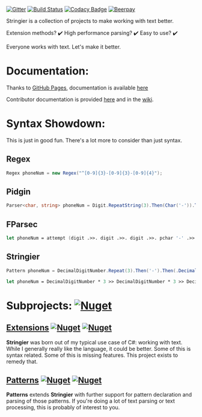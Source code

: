 ﻿[![Gitter](https://badges.gitter.im/Stringier/community.svg)](https://gitter.im/Stringier/community?utm_source=badge&utm_medium=badge&utm_campaign=pr-badge)
[![Build Status](https://dev.azure.com/p-kell/Stringier/_apis/build/status/Entomy.Stringier?branchName=master)](https://dev.azure.com/p-kell/Stringier/_build/latest?definitionId=2&branchName=master)
[![Codacy Badge](https://api.codacy.com/project/badge/Grade/02ab838da67f4c929ef985b3f7d8a732)](https://www.codacy.com/app/Entomy/Stringier?utm_source=github.com&amp;utm_medium=referral&amp;utm_content=Entomy/Stringier&amp;utm_campaign=Badge_Grade)
[![Beerpay](https://img.shields.io/beerpay/Entomy/Stringier.svg)](https://beerpay.io/Entomy/Stringier)

Stringier is a collection of projects to make working with text better.

Extension methods? ✔️ High performance parsing? ✔️ Easy to use? ✔️

Everyone works with text. Let's make it better.

# Documentation:

Thanks to [GitHub Pages](https://pages.github.com/), documentation is available [here](https://entomy.github.io/Stringier/)

Contributor documentation is provided [here](https://github.com/Entomy/Stringier/blob/master/CONTRIBUTING.md) and in the [wiki](https://github.com/Entomy/Stringier/wiki).

# Syntax Showdown:

This is just in good fun. There's a lot more to consider than just syntax.

## Regex

~~~~ csharp
Regex phoneNum = new Regex("^[0-9]{3}-[0-9]{3}-[0-9]{4}");
~~~~

## Pidgin

~~~~ csharp
Parser<char, string> phoneNum = Digit.RepeatString(3).Then(Char('-')).Then(Digit.RepeatString(3)).Then(Char('-')).Then(Digit.RepeatString(4));
~~~~

## FParsec

~~~~ fsharp
let phoneNum = attempt (digit .>>. digit .>>. digit .>>. pchar '-' .>>. digit .>>. digit .>>. digit .>>. pchar '-' .>>. digit .>>. digit .>>. digit .>>. digit)
~~~~

## Stringier

~~~~ csharp
Pattern phoneNum = DecimalDigitNumber.Repeat(3).Then('-').Then(.DecimalDigitNumber.Repeat(3)).Then('-').Then(DecimalDigitNumber.Repeat(4));
~~~~
~~~~ fsharp
let phoneNum = DecimalDigitNumber * 3 >> DecimalDigitNumber * 3 >> DecimalDigitNumber * 4
~~~~

# Subprojects: [![Nuget](https://img.shields.io/nuget/dt/Stringier?label=Meta%20Package&logo=nuget)](https://www.nuget.org/packages/Stringier/)

## [Extensions](https://github.com/Entomy/Stringier/tree/master/Extensions) [![Nuget](https://img.shields.io/nuget/dt/Stringier.Extensions.svg?label=Extensions&logo=Nuget)](https://www.nuget.org/packages/Stringier.Extensions/) [![Nuget](https://img.shields.io/nuget/dt/Stringier.Extensions.FSharp?label=F%23%20&logo=nuget)](https://www.nuget.org/packages/Stringier.Extensions.FSharp/)

**Stringier** was born out of my typical use case of C#: working with text. While I generally really like the language, it could be better. Some of this is syntax related. Some of this is missing features. This project exists to remedy that.

## [Patterns](https://github.com/Entomy/Stringier/tree/master/Patterns) [![Nuget](https://img.shields.io/nuget/dt/Stringier.Patterns.svg?label=Patterns&logo=nuget)](https://www.nuget.org/packages/Stringier.Patterns/) [![Nuget](https://img.shields.io/nuget/dt/Stringier.Patterns.FSharp?label=F%23%20&logo=nuget)](https://www.nuget.org/packages/Stringier.Patterns.FSharp/)


**Patterns** extends **Stringier** with further support for pattern declaration and parsing of those patterns. If you're doing a lot of text parsing or text processing, this is probably of interest to you.
